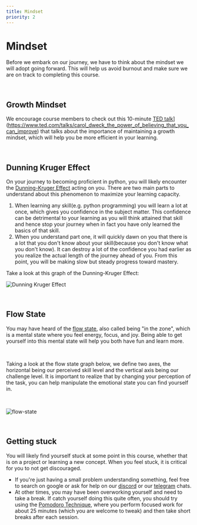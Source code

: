 ```yaml
---
title: Mindset
priority: 2
---
```


# Mindset

Before we embark on our journey, we have to think about the mindset we will adopt going forward. This will help us avoid burnout and make sure we are on track to completing this course.

<br>

## Growth Mindset

We encourage course members to check out this 10-minute [TED talk](https://www.ted.com/talks/carol_dweck_the_power_of_believing_that_you_can_improve)](https://www.ted.com/talks/carol_dweck_the_power_of_believing_that_you_can_improve) that talks about the importance of maintaining a growth mindset, which will help you be more efficient in your learning.

<br>

## Dunning Kruger Effect

On your journey to becoming proficient in python, you will likely encounter the [Dunning-Kruger Effect](https://en.wikipedia.org/wiki/Dunning%E2%80%93Kruger_effect) acting on you. There are two main parts to understand about this phenomenon to maximize your learning capacity.

1. When learning any skill(e.g. python programming) you will learn a lot at once, which gives you confidence in the subject matter. This confidence can be detrimental to your learning as you will think attained that skill and hence stop your journey when in fact you have only learned the basics of that skill.
2. When you understand part one, it will quickly dawn on you that there is a lot that you don't know about your skill(because you don't know what you don't know). It can destroy a lot of the confidence you had earlier as you realize the actual length of the journey ahead of you. From this point, you will be making slow but steady progress toward mastery.

Take a look at this graph of the Dunning-Kruger Effect:

![Dunning Kruger Effect](/lessons/python/basics/introduction/dunning-kruger-effect.png)

<br>

## Flow State

You may have heard of the [flow state](<https://en.wikipedia.org/wiki/Flow_(psychology)>), also called being "in the zone", which is a mental state where you feel energy, focus, and joy. Being able to get yourself into this mental state will help you both have fun and learn more.

<br>

Taking a look at the flow state graph below, we define two axes, the horizontal being our perceived skill level and the vertical axis being our challenge level. It is important to realize that by changing your perception of the task, you can help manipulate the emotional state you can find yourself in.

<br>

![flow-state](/lessons/python/basics/introduction/flow-state.png)

<br>

## Getting stuck

You will likely find yourself stuck at some point in this course, whether that is on a project or learning a new concept. When you feel stuck, it is critical for you to not get discouraged.

- If you're just having a small problem understanding something, feel free to search on google or ask for help on our [discord](https://discord.gg/VCyyTsemyA) or our [telegram](https://t.me/+Cz6cF8j5jjJjNzAy) chats.
- At other times, you may have been overworking yourself and need to take a break. If catch yourself doing this quite often, you should try using the [Pomodoro Technique](https://en.wikipedia.org/wiki/Pomodoro_Technique), where you perform focused work for about 25 minutes (which you are welcome to tweak) and then take short breaks after each session.
